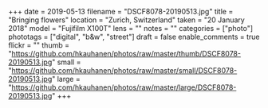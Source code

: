 +++
date = 2019-05-13
filename = "DSCF8078-20190513.jpg"
title = "Bringing flowers"
location = "Zurich, Switzerland"
taken = "20 January 2018"
model = "Fujifilm X100T"
lens = ""
notes = ""
categories = ["photo"]
phototags = ["digital", "b&w", "street"]
draft = false
enable_comments = true
flickr = ""
thumb = "https://github.com/hkauhanen/photos/raw/master/thumb/DSCF8078-20190513.jpg"
small = "https://github.com/hkauhanen/photos/raw/master/small/DSCF8078-20190513.jpg"
large = "https://github.com/hkauhanen/photos/raw/master/large/DSCF8078-20190513.jpg"
+++
